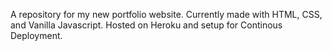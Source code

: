 A repository for my new portfolio website.
Currently made with HTML, CSS, and Vanilla Javascript.
Hosted on Heroku and setup for Continous Deployment.

